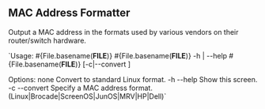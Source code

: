 MAC Address Formatter
------------------------

Output a MAC address in the formats used by various vendors on their router/switch hardware.

`Usage:
  #{File.basename(__FILE__)} <mac>
  #{File.basename(__FILE__)} -h | --help
  #{File.basename(__FILE__)} <mac> [-c|--convert <format>] 

Options:
  none          Convert to standard Linux format.
  -h --help     Show this screen.
  -c --convert  Specify a MAC address format. (Linux|Brocade|ScreenOS|JunOS|MRV|HP|Dell)`